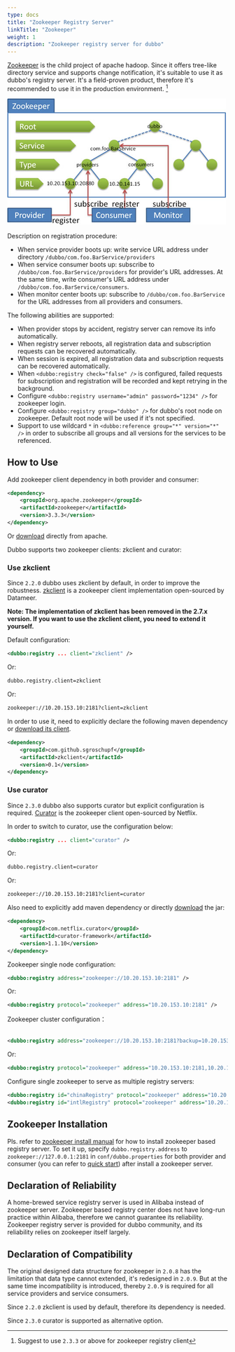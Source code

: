 ```yaml
---
type: docs
title: "Zookeeper Registry Server"
linkTitle: "Zookeeper"
weight: 1
description: "Zookeeper registry server for dubbo"
---
```


[Zookeeper](http://zookeeper.apache.org) is the child project of apache hadoop. Since it offers tree-like directory service and supports change notification, it's suitable to use it as dubbo's registry server. It's a field-proven product, therefore it's recommended to use it in the production environment. [^1]

![/user-guide/images/zookeeper.jpg](/imgs/user/zookeeper.jpg)

Description on registration procedure:

* When service provider boots up: write service URL address under directory `/dubbo/com.foo.BarService/providers`
* When service consumer boots up: subscribe to `/dubbo/com.foo.BarService/providers` for provider's URL addresses. At the same time, write consumer's URL address under `/dubbo/com.foo.BarService/consumers`.
* When monitor center boots up: subscribe to `/dubbo/com.foo.BarService` for the URL addresses from all providers and consumers.

The following abilities are supported:
* When provider stops by accident, registry server can remove its info automatically.
* When registry server reboots, all registration data and subscription requests can be recovered automatically.
* When session is expired, all registration data and subscription requests can be recovered automatically.
* When `<dubbo:registry check="false" />` is configured, failed requests for subscription and registration will be recorded and kept retrying in the background.
* Configure `<dubbo:registry username="admin" password="1234" />` for zookeeper login.
* Configure `<dubbo:registry group="dubbo" />` for dubbo's root node on zookeeper. Default root node will be used if it's not specified.
* Support to use wildcard `*` in `<dubbo:reference group="*" version="*" />` in order to subscribe all groups and all versions for the services to be referenced.

## How to Use

Add zookeeper client dependency in both provider and consumer:

```xml
<dependency>
    <groupId>org.apache.zookeeper</groupId>
    <artifactId>zookeeper</artifactId>
    <version>3.3.3</version>
</dependency>
```

Or [download](http://repo1.maven.org/maven2/org/apache/zookeeper/zookeeper) directly from apache.

Dubbo supports two zookeeper clients: zkclient and curator:

### Use zkclient

Since `2.2.0` dubbo uses zkclient by default, in order to improve the robustness. [zkclient](https://github.com/sgroschupf/zkclient) is a zookeeper client implementation open-sourced by Datameer.

**Note: The implementation of zkclient has been removed in the 2.7.x version. If you want to use the zkclient client, you need to extend it yourself.**

Default configuration:

```xml
<dubbo:registry ... client="zkclient" />
```

Or:

```sh
dubbo.registry.client=zkclient
```

Or:

```sh
zookeeper://10.20.153.10:2181?client=zkclient
```

In order to use it, need to explicitly declare the following maven dependency or [download its client](http://repo1.maven.org/maven2/com/github/sgroschupf/zkclient).

```xml
<dependency>
    <groupId>com.github.sgroschupf</groupId>
    <artifactId>zkclient</artifactId>
    <version>0.1</version>
</dependency>
```

### Use curator

Since `2.3.0` dubbo also supports curator but explicit configuration is required. [Curator](https://github.com/Netflix/curator) is the zookeeper client open-sourced by Netflix.

In order to switch to curator, use the configuration below:

```xml
<dubbo:registry ... client="curator" />
```

Or:

```sh
dubbo.registry.client=curator
```

Or:

```sh
zookeeper://10.20.153.10:2181?client=curator
```

Also need to explicitly add maven dependency or directly [download](http://repo1.maven.org/maven2/com/netflix/curator/curator-framework) the jar:

```xml
<dependency>
    <groupId>com.netflix.curator</groupId>
    <artifactId>curator-framework</artifactId>
    <version>1.1.10</version>
</dependency>
```

Zookeeper single node configuration:

```xml
<dubbo:registry address="zookeeper://10.20.153.10:2181" />
```

Or:

```xml
<dubbo:registry protocol="zookeeper" address="10.20.153.10:2181" />
```

Zookeeper cluster configuration：

```xml

<dubbo:registry address="zookeeper://10.20.153.10:2181?backup=10.20.153.11:2181,10.20.153.12:2181" />
```

Or:

```xml
<dubbo:registry protocol="zookeeper" address="10.20.153.10:2181,10.20.153.11:2181,10.20.153.12:2181" />
```

Configure single zookeeper to serve as multiple registry servers:

```xml
<dubbo:registry id="chinaRegistry" protocol="zookeeper" address="10.20.153.10:2181" group="china" />
<dubbo:registry id="intlRegistry" protocol="zookeeper" address="10.20.153.10:2181" group="intl" />
```

## Zookeeper Installation


Pls. refer to [zookeeper install manual](../../../admin/install/zookeeper.md) for how to install zookeeper based registry server. To set it up, specify `dubbo.registry.address` to `zookeeper://127.0.0.1:2181` in `conf/dubbo.properties` for both provider and consumer (you can refer to [quick start](../../quick-start.md)) after install a zookeeper server.


## Declaration of Reliability

A home-brewed service registry server is used in Alibaba instead of zookeeper server. Zookeeper based registry center does not have long-run practice within Alibaba, therefore we cannot guarantee its reliability. Zookeeper registry server is provided for dubbo community, and its reliability relies on zookeeper itself largely.

## Declaration of Compatibility

The original designed data structure for zookeeper in `2.0.8` has the limitation that data type cannot extended, it's redesigned in `2.0.9`. But at the same time incompatibility is introduced, thereby `2.0.9` is required for all service providers and service consumers. 

Since `2.2.0` zkclient is used by default, therefore its dependency is needed.

Since `2.3.0` curator is supported as alternative option.

[^1]: Suggest to use `2.3.3` or above for zookeeper registry client

